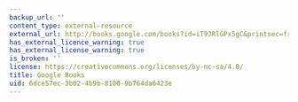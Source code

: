 ```yaml
---
backup_url: ''
content_type: external-resource
external_url: http://books.google.com/books?id=iT9JRlGPx5gC&printsec=frontcover
has_external_licence_warning: true
has_external_license_warning: true
is_broken: ''
license: https://creativecommons.org/licenses/by-nc-sa/4.0/
title: Google Books
uid: 6dce57ec-3b02-4b9b-8100-9b764da6423e
---
```

